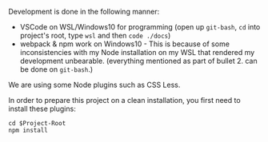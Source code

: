 Development is done in the following manner:
- VSCode on WSL/Windows10 for programming (open up `git-bash`, `cd`  into project's root, type `wsl` and then `code ./docs`)
- webpack & npm work on Windows10 - This is because of some inconsistencies with my Node installation on my WSL that rendered my development unbearable.
(everything mentioned as part of bullet 2. can be done on `git-bash`.)

We are using some Node plugins such as CSS Less.

In order to prepare this project on a clean installation, you first need to install these plugins:
```
cd $Project-Root
npm install
```
